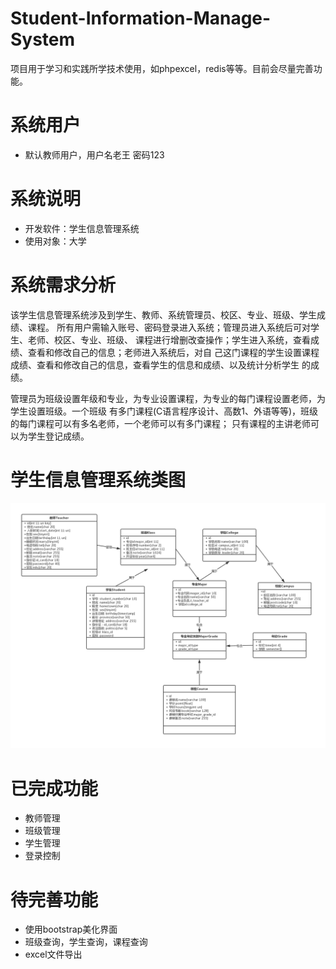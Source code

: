 # Student-Information-Manage-System
项目用于学习和实践所学技术使用，如phpexcel，redis等等。目前会尽量完善功能。

# 系统用户
* 默认教师用户，用户名老王 密码123

# 系统说明
* 开发软件：学生信息管理系统
* 使用对象：大学

# 系统需求分析

该学生信息管理系统涉及到学生、教师、系统管理员、校区、专业、班级、学生成绩、课程。
所有用户需输入账号、密码登录进入系统；管理员进入系统后可对学生、老师、校区、专业、班级、
课程进行增删改查操作；学生进入系统，查看成绩、查看和修改自己的信息；老师进入系统后，对自
己这门课程的学生设置课程成绩、查看和修改自己的信息，查看学生的信息和成绩、以及统计分析学生
的成绩。

管理员为班级设置年级和专业，为专业设置课程，为专业的每门课程设置老师，为学生设置班级。一个班级
有多门课程(C语言程序设计、高数1、外语等等)，班级的每门课程可以有多名老师，一个老师可以有多门课程；
只有课程的主讲老师可以为学生登记成绩。

# 学生信息管理系统类图
![](imgs/学生信息管理系统类图.png)

# 已完成功能
* 教师管理
* 班级管理
* 学生管理
* 登录控制

# 待完善功能
* 使用bootstrap美化界面
* 班级查询，学生查询，课程查询
* excel文件导出